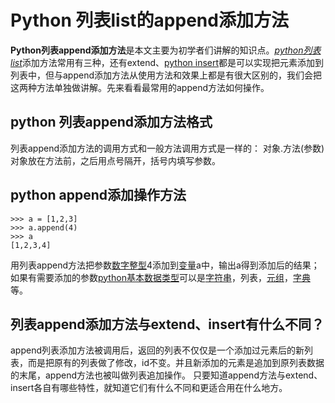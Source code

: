 # Python 列表list的append添加方法

**Python列表append添加方法**是本文主要为初学者们讲解的知识点。[*python列表list*](http://www.iplaypy.com/jichu/list.html)添加方法常用有三种，还有extend、[python insert](http://www.iplaypy.com/jinjie/list-insert.html)都是可以实现把元素添加到列表中，但与append添加方法从使用方法和效果上都是有很大区别的，我们会把这两种方法单独做讲解。先来看看最常用的append方法如何操作。

## python 列表append添加方法格式

列表append添加方法的调用方式和一般方法调用方式是一样的：
对象.方法(参数)
对象放在方法前，之后用点号隔开，括号内填写参数。

## python append添加操作方法

```
>>> a = [1,2,3]
>>> a.append(4)
>>> a
[1,2,3,4]
```
用列表append方法把参数[数字整型](http://www.iplaypy.com/jichu/int.html)4添加到[变量](http://www.iplaypy.com/jichu/var.html)a中，输出a得到添加后的结果；如果有需要添加的参数[python基本数据类型](http://www.iplaypy.com/jichu/data-type.html)可以是[字符串](http://www.iplaypy.com/jichu/str.html)，列表，[元组](http://www.iplaypy.com/jichu/tuple.html)，[字典](http://www.iplaypy.com/jichu/dict.html)等。

## 列表append添加方法与extend、insert有什么不同？

append列表添加方法被调用后，返回的列表不仅仅是一个添加过元素后的新列表，而是把原有的列表做了修改，id不变。并且新添加的元素是追加到原列表数据的末尾，append方法也被叫做列表追加操作。
只要知道append方法与extend、insert各自有哪些特性，就知道它们有什么不同和更适合用在什么地方。

